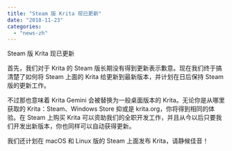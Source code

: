 ```yaml
---
title: "Steam 版 Krita 现已更新"
date: "2018-11-23"
categories: 
  - "news-zh"
---
```


Steam 版 Krita 现已更新

首先，我们对于 Krita 的 Steam 版长期没有得到更新表示歉意。现在我们终于搞清楚了如何将 Steam 上面的 Krita 给更新到最新版本，并计划在日后保持 Steam 版的更新工作。

不过那也意味着 Krita Gemini 会被替换为一般桌面版本的 Krita。无论你是从哪里获取的 Krita：Steam、Windows Store 抑或是 krita.org，你将得到相同的体验。在 Steam 上购买 Krita 可以资助我们的全职开发工作，并且从今以后只要我们开发出新版本，你也同样可以自动获得更新。

我们还计划在 macOS 和 Linux 版的 Steam 上面发布 Krita，请静候佳音！
